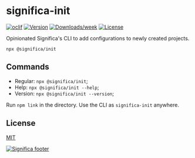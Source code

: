 # significa-init

[![oclif](https://img.shields.io/badge/cli-oclif-brightgreen.svg)](https://oclif.io)
[![Version](https://img.shields.io/npm/v/@significa/init.svg)](https://npmjs.org/package/significa/init)
[![Downloads/week](https://img.shields.io/npm/dw/@significa/init.svg)](https://npmjs.org/package/@significa/init)
[![License](https://img.shields.io/npm/l/@significa/init.svg)](https://github.com/significa/significa-init/blob/main/package.json)

Opinionated Significa's CLI to add configurations to newly created projects.

`npx @significa/init`


## Commands

- Regular: `npx @significa/init`;
- Help: `npx @significa/init --help`;
- Version: `npx @significa/init --version`;


Run `npm link` in the directory.
Use the CLI as `significa-init` anywhere.

## License

[MIT](https://github.com/Significa/significa-start/blob/master/LICENSE)

[![Significa footer](https://user-images.githubusercontent.com/17513388/71971185-fc736b00-3201-11ea-9678-090b6b6a0b3f.png)](https://significa.co)
